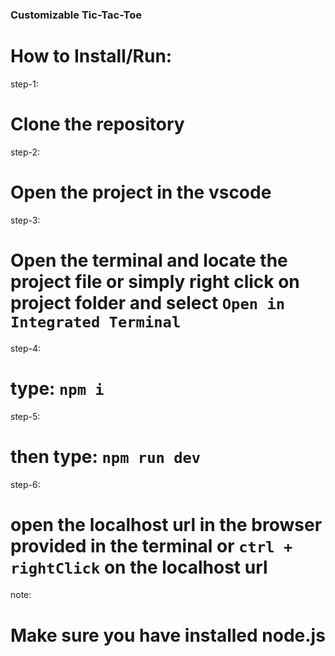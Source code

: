 ### Customizable Tic-Tac-Toe


# How to Install/Run:
 
step-1:
# Clone the repository

step-2:
# Open the project in the vscode

step-3:
# Open the terminal and locate the project file or simply right click on project folder and select `Open in Integrated Terminal` 

step-4:
# type:  `npm i`

step-5:
# then type: `npm run dev`

step-6:
# open the localhost url in the browser provided in the terminal or `ctrl + rightClick` on the localhost url


note:
# Make sure you have installed node.js
